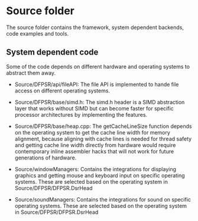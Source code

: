 # Source folder
The source folder contains the framework, system dependent backends, code examples and tools.

## System dependent code
Some of the code depends on different hardware and operating systems to abstract them away.

* Source/DFPSR/api/fileAPI: The file API is implemented to hande file access on different operating systems.

* Source/DFPSR/base/simd.h: The simd.h header is a SIMD abstraction layer that works without SIMD but can become faster for specific processor architectures by implementing the features.

* Source/DFPSR/base/heap.cpp: The getCacheLineSize function depends on the operating system to get the cache line width for memory alignment, because aligning with cache lines is needed for thread safety and getting cache line width directly from hardware would require contemporary inline assembler hacks that will not work for future generations of hardware.

* Source/windowManagers: Contains the integrations for displaying graphics and getting mouse and keyboard input on specific operating systems.
These are selected based on the operating system in Source/DFPSR/DFPSR.DsrHead

* Source/soundManagers: Contains the integrations for sound on specific operating systems.
These are selected based on the operating system in Source/DFPSR/DFPSR.DsrHead
